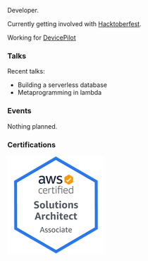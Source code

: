 Developer.

Currently getting involved with [Hacktoberfest](https://hacktoberfest.digitalocean.com).

Working for [DevicePilot](https://www.devicepilot.com)

### Talks

Recent talks:
 * Building a serverless database
 * Metaprogramming in lambda
 
### Events

Nothing planned.

### Certifications

[![AWS SAA Badge](assets/img/aws-saa-badge.png)](https://www.certmetrics.com/amazon/public/badge.aspx?i=1&t=c&d=2019-10-08&ci=AWS01082835)
